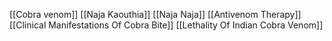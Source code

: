[[Cobra venom]]
[[Naja Kaouthia]]
[[Naja Naja]]
[[Antivenom Therapy]]
[[Clinical Manifestations Of Cobra Bite]]
[[Lethality Of Indian Cobra Venom]]
